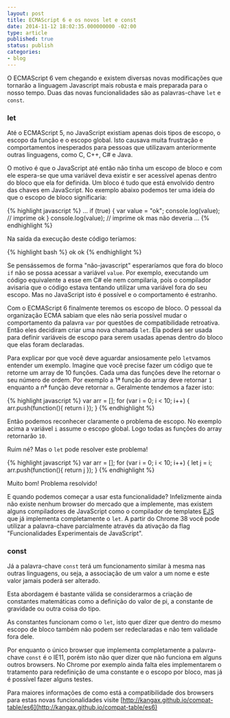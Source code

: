 ```yaml
---
layout: post
title: ECMAScript 6 e os novos let e const
date: 2014-11-12 18:02:35.000000000 -02:00
type: article
published: true
status: publish
categories:
- blog
---
```


O ECMAScript 6 vem chegando e existem diversas novas modificações que tornarão a linguagem Javascript mais robusta
e mais preparada para o nosso tempo. Duas das novas funcionalidades são as palavras-chave `let` e `const`.
<!--more-->

### let

Até o ECMAScript 5, no JavaScript existiam apenas dois tipos de escopo, o escopo da função e o escopo global. Isto
causava muita frustração e comportamentos inesperados para pessoas que utilizavam anteriormente outras linguagens, como
C, C++, C# e Java.

O motivo é que o JavaScript até então não tinha um escopo de bloco e com ele espera-se que uma variável deva existir e
ser acessível apenas dentro do bloco que ela for definida. Um bloco é tudo que está envolvido dentro das chaves em
JavaScript. No exemplo abaixo podemos ter uma ideia do que o escopo de bloco significaria:

{% highlight javascript %}
...
if (true) {
var value = "ok";
console.log(value); // imprime ok
}
console.log(value); // imprime ok mas não deveria
...
{% endhighlight %}

Na saída da execução deste código teríamos:

{% highlight bash %}
ok
ok
{% endhighlight %}

Se pensássemos de forma "não-javascript" esperaríamos que fora do bloco `if` não se possa acessar a variável
`value`. Por exemplo, executando um código equivalente a esse em C# ele nem compilaria, pois o
compilador avisaria que o código estava tentando utilizar uma variável fora do seu escopo. Mas no JavaScript isto é
possível e o comportamento é estranho.

Com o ECMAScript 6 finalmente teremos os escopo de bloco. O pessoal da organização ECMA sabiam que eles não seria
possível mudar o comportamento da palavra `var` por questões de compatibilidade retroativa. Então
eles decidiram criar uma nova chamada `let`. Ela poderá ser usada para definir variáveis de escopo para
serem usadas apenas dentro do bloco que elas foram declaradas.

Para explicar por que você deve aguardar ansiosamente pelo `let`vamos entender um exemplo. Imagine que você precise
fazer um código que te retorne um array de 10 funções. Cada uma das funções deve lhe retornar o seu número de ordem.
Por exemplo a 1ª função do array deve retornar `1` enquanto a nª função deve retornar `n`. Geralmente tendemos
a fazer isto:

{% highlight javascript %}
var arr = [];
for (var i = 0; i < 10; i++) {
arr.push(function(){ return i });
}
{% endhighlight %}

Então podemos reconhecer claramente o problema de escopo. No exemplo acima a variável `i` assume o escopo
global. Logo todas as funções do array retornarão `10`.

Ruim né? Mas o `let` pode resolver este problema!

{% highlight javascript %}
var arr = [];
for (var i = 0; i < 10; i++) {
let j = i;
arr.push(function(){ return j });
}
{% endhighlight %}

Muito bom! Problema resolvido!

E quando podemos começar a usar esta funcionalidade? Infelizmente ainda não existe nenhum browser do mercado que
a implemente, mas existem alguns compiladores de JavaScript como o compilador de templates
[EJS](https://github.com/tj/ejs) que já implementa completamente o `let`. A partir do Chrome 38 você pode
utilizar a palavra-chave parcialmente através da ativação da flag "Funcionalidades Experimentais de JavaScript".

### const

Já a palavra-chave `const` terá um funcionamento similar à mesma nas outras linguagens, ou seja, a associação de
um valor a um nome e este valor jamais poderá ser alterado.

Esta abordagem é bastante válida se considerarmos a criação de constantes matemáticas como a definição do
valor de pi, a constante de gravidade ou outra coisa do tipo.

As constantes funcionam como o `let`, isto quer dizer que dentro do mesmo escopo de bloco também não podem ser
redeclaradas e não tem validade fora dele.

Por enquanto o único browser que implementa completamente a palavra-chave `const` é o IE11, porém isto não quer
dizer que não funciona em alguns outros browsers. No Chrome por exemplo ainda falta eles implementarem o tratamento
para redefinição de uma constante e o escopo por bloco, mas já é possível fazer alguns testes.

Para maiores informações de como está a compatibilidade dos browsers para estas novas funcionalidades visite
[http://kangax.github.io/compat-table/es6](http://kangax.github.io/compat-table/es6)